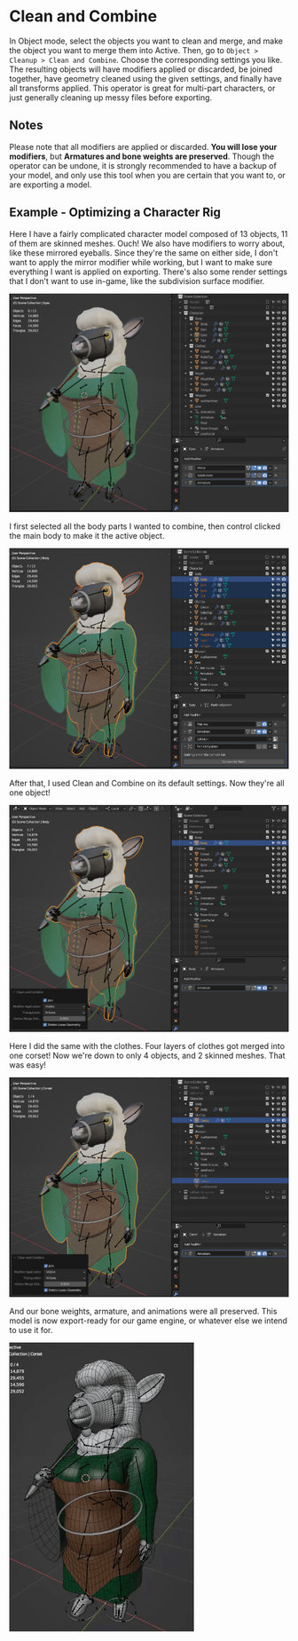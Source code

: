 # Clean and Combine
In Object mode, select the objects you want to clean and merge, and make the object you want to merge them into Active.
Then, go to `Object > Cleanup > Clean and Combine`. Choose the corresponding settings you like.
The resulting objects will have modifiers applied or discarded, be joined together, have geometry cleaned using the given settings,
and finally have all transforms applied. This operator is great for multi-part characters,
or just generally cleaning up messy files before exporting.


## Notes
Please note that all modifiers are applied or discarded. **You will lose your modifiers**, but **Armatures and bone weights are preserved**.
Though the operator can be undone, it is strongly recommended to have a backup of your model,
and only use this tool when you are certain that you want to, or are exporting a model.

## Example - Optimizing a Character Rig
Here I have a fairly complicated character model composed of 13 objects, 11 of them are skinned meshes. Ouch!
We also have modifiers to worry about, like these mirrored eyeballs. Since they're the same on either side, I don't
want to apply the mirror modifier while working, but I want to make sure everything I want is applied on exporting.
There's also some render settings that I don't want to use in-game, like the subdivision surface modifier.

![](../images/exmp_cleancombine1.png)

I first selected all the body parts I wanted to combine, then control clicked the main body to make it the active object.

![](../images/exmp_cleancombine2.png)

After that, I used Clean and Combine on its default settings. Now they're all one object!

![](../images/exmp_cleancombine3.png)

Here I did the same with the clothes. Four layers of clothes got merged into one corset!
Now we're down to only 4 objects, and 2 skinned meshes. That was easy!

![](../images/exmp_cleancombine4.png)

And our bone weights, armature, and animations were all preserved.
This model is now export-ready for our game engine, or whatever else we intend to use it for. 

![](../images/exmp_cleancombine5.gif)
